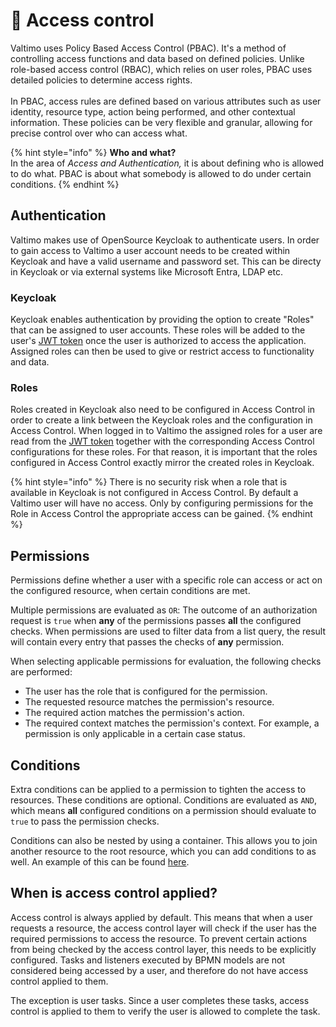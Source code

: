# 🔏 Access control

Valtimo uses Policy Based Access Control (PBAC). It's a method of controlling access functions and data based on defined policies. Unlike role-based access control (RBAC), which relies on user roles, PBAC uses detailed policies to determine access rights.\
\
In PBAC, access rules are defined based on various attributes such as user identity, resource type, action being performed, and other contextual information. These policies can be very flexible and granular, allowing for precise control over who can access what.

{% hint style="info" %}
**Who and what?**\
In the area of _Access and Authentication,_ it is about defining who is allowed to do what. PBAC is about what somebody is allowed to do under certain conditions.
{% endhint %}

## Authentication

Valtimo makes use of OpenSource Keycloak to authenticate users. In order to gain access to Valtimo a user account needs to be created within Keycloak and have a valid username and password set. This can be directy in Keycloak or via external systems like Microsoft Entra, LDAP etc.

### Keycloak

Keycloak enables authentication by providing the option to create "Roles" that can be assigned to user accounts. These roles will be added to the user's [JWT token](https://jwt.io/introduction) once the user is authorized to access the application. Assigned roles can then be used to give or restrict access to functionality and data.

### Roles

Roles created in Keycloak also need to be configured in Access Control in order to create a link between the Keycloak roles and the configuration in Access Control. When logged in to Valtimo the assigned roles for a user are read from the [JWT token](https://jwt.io/introduction) together with the corresponding Access Control configurations for these roles. For that reason, it is important that the roles configured in Access Control exactly mirror the created roles in Keycloak.

{% hint style="info" %}
There is no security risk when a role that is available in Keycloak is not configured in Access Control. By default a Valtimo user will have no access. Only by configuring permissions for the Role in Access Control the appropriate access can be gained.
{% endhint %}

## Permissions

Permissions define whether a user with a specific role can access or act on the configured resource, when certain conditions are met.

Multiple permissions are evaluated as `OR`: The outcome of an authorization request is `true` when **any** of the permissions passes **all** the configured checks. When permissions are used to filter data from a list query, the result will contain every entry that passes the checks of **any** permission.

When selecting applicable permissions for evaluation, the following checks are performed:

* The user has the role that is configured for the permission.
* The requested resource matches the permission's resource.
* The required action matches the permission's action.
* The required context matches the permission's context. For example, a permission is only applicable in a certain case status.

## Conditions

Extra conditions can be applied to a permission to tighten the access to resources. These conditions are optional. Conditions are evaluated as `AND`, which means **all** configured conditions on a permission should evaluate to `true` to pass the permission checks.

Conditions can also be nested by using a container. This allows you to join another resource to the root resource, which you can add conditions to as well. An example of this can be found [here](configuring-conditions.md).

## When is access control applied?

Access control is always applied by default. This means that when a user requests a resource, the access control layer will check if the user has the required permissions to access the resource. To prevent certain actions from being checked by the access control layer, this needs to be explicitly configured. Tasks and listeners executed by BPMN models are not considered being accessed by a user, and therefore do not have access control applied to them.

The exception is user tasks. Since a user completes these tasks, access control is applied to them to verify the user is allowed to complete the task.

